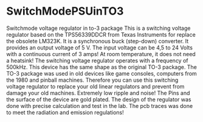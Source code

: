 # SwitchModePSUinTO3
Switchmode voltage regulator in to-3 package
This is a switching voltage regulator based on the TPS56339DDCR from Texas Instruments for replace the obsolete LM323K. It is a synchronous buck 
(step-down) converter. It provides an output voltage of 5 V. The input voltage can be 4,5 to 24
Volts with a continuous current of 3 amps! At room temperature, it does not need a heatsink! The
switching voltage regulator operates with a frequency of 500kHz. This device has the same shape 
as the original TO-3 package. The TO-3 package was used in old devices like game consoles,
computers from the 1980 and pinball machines. Therefore you can use this switching voltage 
regulator to replace your old linear regulators and prevent from damage your old machines.
Extremely low ripple and noise!  The Pins and the surface of the device are gold plated. The 
design of the regulator was done with precise calculation and test in the lab. The pcb traces
was done to meet the radiation and emission regulations! 
